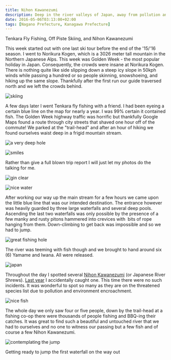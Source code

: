 ```yaml
---
title: Nihon Kawanezumi
description: Deep in the river valleys of Japan, away from pollution and too much interference by man, lives the endangered Nihon Kawanezumi or Japanese River Shrew...
date: 2016-05-06T03:13:00+02:00
tags: [Nagano Prefecture, Kanagawa Prefecture]
---
```

<div class="text-lg mt-2">
<p class="mb-2 mt-2 font-semibold">Tenkara Fly Fishing, Off Piste Skiing, and Nihon Kawanezumi</p>

<p class="mt-2 mb-2">This week started out with one last ski tour before the end of the '15/'16 season. I went to Norikura Kogen, which is a 3026 meter tall mountain in the Northern Japanese Alps. This week was Golden Week - the most popular holiday in Japan. Consequently, the crowds were insane at Norikura Kogen. There is nothing quite like side slipping down a steep icy slope in 50kph winds while passing a hundred or so people skinning, snowshoeing, and hiking up the same slope. Thankfully after the first run our guide traversed north and we left the crowds behind.</p>

<div class="w-8/12 mx-auto">
<img class="rounded-lg shadow-lg" src="https://res.cloudinary.com/mountaintopcoding-127956/image/upload/v1669168999/Fallfish%20Tenkara/Nihon%20Kawanezumi/norikura_kogen-japanese_alps-golden_week-backcountry_ski_tour_qc64dm.jpg" alt="skiing" />
<p class="italic text-center"></p>
</div>

<p class="mt-2 mb-2">A few days later I went Tenkara fly fishing with a friend. I had been eyeing a certain blue line on the map for nearly a year. I was 99% certain it contained fish. The Golden Week highway traffic was horrific but thankfully Google Maps found a route through city streets that shaved one hour off of the commute! We parked at the "trail-head" and after an hour of hiking we found ourselves waist deep in a frigid mountain stream.</p>

<div class="w-8/12 mx-auto mb-4">
<img class="rounded-lg shadow-lg" src="https://res.cloudinary.com/mountaintopcoding-127956/image/upload/v1669168999/Fallfish%20Tenkara/Nihon%20Kawanezumi/nihon_kawanezumi-keiryu-tenkara-tanzawa_mountains-golden_week-close_up_jjxoyf.jpg" alt="a very deep hole" />
<p class="italic text-center"></p>
</div>

<div class="w-8/12 mx-auto">
<img class="rounded-lg shadow-lg" src="https://res.cloudinary.com/mountaintopcoding-127956/image/upload/v1669169000/Fallfish%20Tenkara/Nihon%20Kawanezumi/nihon_kawanezumi-keiryu-tenkara-tanzawa_mountains-golden_week-huge_pool_x4vd1g.jpg" alt="smiles" />
<p class="italic text-center"></p>
</div>

<p class="mt-2 mb-2">Rather than give a full blown trip report I will just let my photos do the talking for me.</p>

<div class="w-8/12 mx-auto mb-4">
<img class="rounded-lg shadow-lg" src="https://res.cloudinary.com/mountaintopcoding-127956/image/upload/v1669169001/Fallfish%20Tenkara/Nihon%20Kawanezumi/nihon_kawanezumi-keiryu-tenkara-tanzawa_mountains-golden_week-promising_spot_c0ukqn.jpg" alt="gin clear" />
<p class="italic text-center"></p>
</div>

<div class="w-8/12 mx-auto">
<img class="rounded-lg shadow-lg" src="https://res.cloudinary.com/mountaintopcoding-127956/image/upload/v1669169001/Fallfish%20Tenkara/Nihon%20Kawanezumi/nihon_kawanezumi-keiryu-tenkara-tanzawa_mountains-golden_week-sneaky_sneaky_yvemdz.jpg" alt="nice water" />
<p class="italic text-center"></p>
</div>

<p class="mt-2 mb-2">After working our way up the main stream for a few hours we came upon the little blue line that was our intended destination. The entrance however was heavily guarded by three large waterfalls and several deep pools. Ascending the last two waterfalls was only possible by the presence of a few manky and rusty pitons hammered into crevices with  bits of rope hanging from them. Down-climbing to get back was impossible and so we had to jump.</p>

<div class="w-8/12 mx-auto">
<img class="rounded-lg shadow-lg" src="https://res.cloudinary.com/mountaintopcoding-127956/image/upload/v1669169002/Fallfish%20Tenkara/Nihon%20Kawanezumi/nihon_kawanezumi-keiryu-tenkara-tanzawa_mountains-golden_week-tributary_vkslo9.jpg" alt="great fishing hole" />
<p class="italic text-center"></p>
</div>

<p class="mt-2 mb-2">The river was teeming with fish though and we brought to hand around six (6) Yamame and Iwana. All were released.</p>

<div class="w-8/12 mx-auto">
<img class="rounded-lg shadow-lg" src="https://res.cloudinary.com/mountaintopcoding-127956/image/upload/v1669169001/Fallfish%20Tenkara/Nihon%20Kawanezumi/nihon_kawanezumi-keiryu-tenkara-tanzawa_mountains-golden_week-yamame_uqhole.jpg" alt="japan" />
<p class="italic text-center"></p>
</div>

<p class="mt-2 mb-2">Throughout the day I spotted several <a href="https://www.japantimes.co.jp/life/2004/03/11/environment/river-shrew/#.Vy0YiRV97sk" target="_blank" rel="noopener noreferrer" class="text-red-500 hover:bg-red-500 hover:text-white">Nihon Kawanezumi</a> (or Japanese River Shrews). <a href="https://www.fallfishtenkara.com/mizusawa-river-tokyo/" target="_blank" rel="noopener noreferrer" class="text-red-500 hover:bg-red-500 hover:text-white">Last year</a> I accidentally caught one. This time there were no such incidents. It was wonderful to spot so many as they are on the threatened species list due to pollution and environment encroachment.</p>

<div class="w-8/12 mx-auto">
<img class="rounded-lg shadow-lg" src="https://res.cloudinary.com/mountaintopcoding-127956/image/upload/v1669168999/Fallfish%20Tenkara/Nihon%20Kawanezumi/nihon_kawanezumi-keiryu-tenkara-tanzawa_mountains-golden_week-first_fish_of_the_day_rz1vs7.jpg" alt="nice fish" />
<p class="italic text-center"></p>
</div>

<p class="mt-2 mb-2">The whole day we only saw four or five people, down by the trail-head at a fishing co-op there were thousands of people fishing and BBQ-ing their catches. It was great to find such a beautiful and untouched river that we had to ourselves and no one to witness our passing but a few fish and of course a few Nihon Kawanezumi.</p>

<div class="w-8/12 mx-auto">
<img class="rounded-lg shadow-lg" src="https://res.cloudinary.com/mountaintopcoding-127956/image/upload/v1669169000/Fallfish%20Tenkara/Nihon%20Kawanezumi/nihon_kawanezumi-keiryu-tenkara-tanzawa_mountains-golden_week-cliff_jumping_o8iska.jpg" alt="contemplating the jump" />
<p class="italic text-center">Getting ready to jump the first waterfall on the way out</p>
</div>
</div>